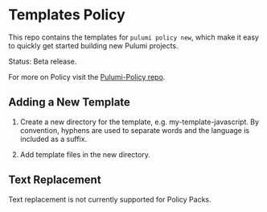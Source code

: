# Templates Policy

This repo contains the templates for `pulumi policy new`, which make it easy to quickly get started building new Pulumi projects.

Status: Beta release.

For more on Policy visit the [Pulumi-Policy repo](https://github.com/pulumi/pulumi-policy).

## Adding a New Template

1. Create a new directory for the template, e.g. my-template-javascript. By convention, hyphens are used to separate words and the language is included as a suffix.

1. Add template files in the new directory.

## Text Replacement

Text replacement is not currently supported for Policy Packs.
